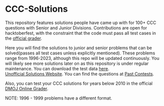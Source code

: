 # CCC-Solutions
This repository features solutions people have came up with for 100+ CCC questions with Senior and Junior Divisions. Contributions are open for hacktoberfest, with the constraint that the code must pass all test cases in the [official grader](https://cccgrader.com/index.php).

Here you will find the solutions to junior and senior problems that can be solved(passes all test cases unless explicitly mentioned). These problems range from 1996-2023, although this repo will be updated continuously. You will likely see more solutions later on as this repository is under regular maintenance. You can download the test data [here](https://cemc.uwaterloo.ca/contests/past_contests.html#ccc).<br>
[Unofficial Solutions Website](http://mmhs.ca/ccc/index.htm). You can find the questions at [Past Contests](https://cemc.uwaterloo.ca/contests/past_contests.html#ccc).

Also, you can test your CCC solutions for years below 2010 in the official [DMOJ Online Grader](https://dmoj.ca/).

NOTE: 1996 - 1999 problems have a different format.

